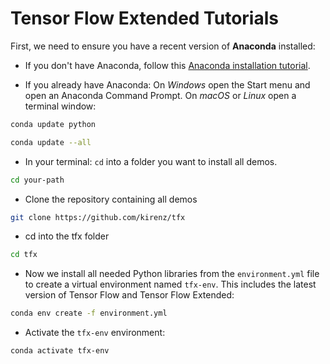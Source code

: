 # Tensor Flow Extended Tutorials

First, we need to ensure you have a recent version of **Anaconda** installed: 

- If you don't have Anaconda, follow this [Anaconda installation tutorial](https://kirenz.github.io/codelabs/codelabs/anaconda-install/#0). 

- If you already have Anaconda: On *Windows* open the Start menu and open an Anaconda Command Prompt. On *macOS* or *Linux* open a terminal window:

```bash
conda update python
```

```bash
conda update --all
```

- In your terminal: `cd` into a folder you want to install all demos.

```bash
cd your-path
```


- Clone the repository containing all demos

```bash
git clone https://github.com/kirenz/tfx
```

- cd into the tfx folder

```bash
cd tfx
```

- Now we install all needed Python libraries from the `environment.yml` file to create a virtual environment named `tfx-env`. This includes the latest version of Tensor Flow and Tensor Flow Extended: 

```bash
conda env create -f environment.yml
```

-  Activate the `tfx-env` environment:

```bash
conda activate tfx-env
```


